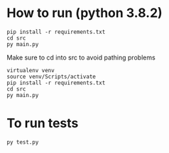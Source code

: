# How to run (python 3.8.2)
    pip install -r requirements.txt
    cd src
    py main.py

Make sure to cd into src to avoid pathing problems

    virtualenv venv
    source venv/Scripts/activate
    pip install -r requirements.txt
    cd src
    py main.py

# To run tests
    py test.py